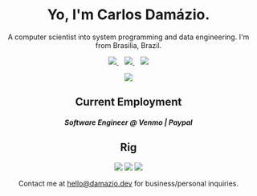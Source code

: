 <h1 align='center'>
  Yo, I'm Carlos Damázio.
</h1>

<p align='center'>
  A computer scientist into system programming and data engineering. I'm from Brasilia, Brazil.
</p>


<p align='center'>
  
  <a href="https://www.linkedin.com/in/carlos-eduardo-c-dam%C3%A1zio/">
    <img src="https://img.shields.io/badge/linkedin-%230077B5.svg?&style=for-the-badge&logo=linkedin&logoColor=white" />
  </a>&nbsp;&nbsp;
  <a href="https://telegram.me/damnazio">
    <img src="https://img.shields.io/badge/Telegram-2CA5E0?style=for-the-badge&logo=telegram&logoColor=white" />        
  </a>&nbsp;&nbsp;
  <a href="https://api.whatsapp.com/send?phone=5561994041648">
    <img src="https://img.shields.io/badge/WhatsApp-25D366?style=for-the-badge&logo=whatsapp&logoColor=white" />        
  </a>
</p>

<p align='center'>
  <a href="#"><img src="https://camo.githubusercontent.com/1d2a00556b0f203fcd7183732ff304d50f51ba59ca208c3fd0289fee20ddddb7/68747470733a2f2f6769746875622d726561646d652d73746174732e76657263656c2e6170702f6170693f757365726e616d653d6361726c6f7364616d617a696f26636f756e745f707269766174653d74727565"></a>
</p>

<h2 align='center'>
  Current Employment
</h2>

<p align='center'>
  <h5 align='center'> Software Engineer @ Venmo | Paypal </h5>
</p>

<h2 align='center'>
  Rig
</h2>

<p align='center'>
  <img src="https://img.shields.io/badge/Intel-Core_i7_9th_Gen-0071C5?style=for-the-badge&logo=intel&logoColor=white" />
  <img src="https://img.shields.io/badge/NVIDIA-GTX1660TI-76B900?style=for-the-badge&logo=nvidia&logoColor=white" />
  <img src=" https://img.shields.io/badge/Arch%20Linux-1793D1?logo=arch-linux&logoColor=fff&style=flat-square" />
</p>

<p align='center'>
  Contact me at <a href='mailto:hello@damazio.dev'>hello@damazio.dev</a> for business/personal inquiries.
</p>

